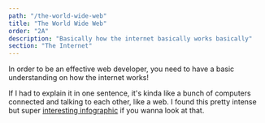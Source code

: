 ```yaml
---
path: "/the-world-wide-web"
title: "The World Wide Web"
order: "2A"
description: "Basically how the internet basically works basically"
section: "The Internet"
---
```


In order to be an effective web developer, you need to have a basic understanding on how the internet works!

If I had to explain it in one sentence, it's kinda like a bunch of computers connected and talking to each other, like a web. I found this pretty intense but super [interesting infographic](https://github.com/lionbytes/How-The-Internet-Works-Infographic) if you wanna look at that.
